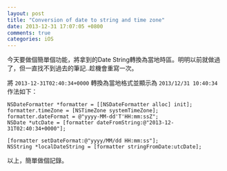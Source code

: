 ```yaml
---
layout: post
title: "Conversion of date to string and time zone"
date: 2013-12-31 17:07:05 +0800
comments: true
categories: iOS
---
```

    
    
今天要做個簡單個功能，將拿到的Date String轉換為當地時區。明明以前就做過了，但一直找不到過去的筆記..趁機會重寫一次。


將 `2013-12-31T02:40:34+0000` 轉換為當地格式並顯示為 `2013/12/31 10:40:34` 作法如下：

    NSDateFormatter *formatter = [[NSDateFormatter alloc] init];
    formatter.timeZone = [NSTimeZone systemTimeZone];
    formatter.dateFormat = @"yyyy-MM-dd'T'HH:mm:ssZ";
    NSDate *utcDate = [formatter dateFromString:@"2013-12-31T02:40:34+0000"];
    
    [formatter setDateFormat:@"yyyy/MM/dd HH:mm:ss"];
    NSString *localDateString = [formatter stringFromDate:utcDate];
    
以上，簡單做個記錄。